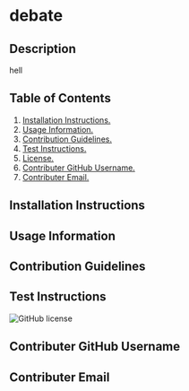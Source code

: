 # debate

## Description

hell

## Table of Contents

1. [ Installation Instructions. ](#inst)
2. [ Usage Information. ](#info)
3. [ Contribution Guidelines. ](#guide)
4. [ Test Instructions. ](#test)
5. [ License. ](#lice)
6. [ Contributer GitHub Username. ](#user)
7. [ Contributer Email. ](#email)

<a name="inst"></a>
## Installation Instructions

<a name="info"></a>
## Usage Information

<a name="guide"></a>
## Contribution Guidelines

<a name="test"></a>
## Test Instructions

<a name="lice"></a>![GitHub license](https://img.shields.io/badge/license-MIT-blue.svg)

<a name="user"></a>
## Contributer GitHub Username

<a name="email"></a>
## Contributer Email
